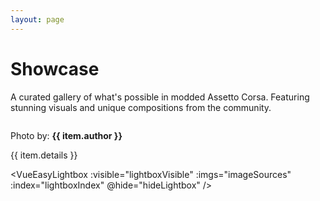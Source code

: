 ```yaml
---
layout: page
---
```


<script setup>
import { ref } from 'vue'
import { withBase } from 'vitepress' // Needed for relative image paths
import VueEasyLightbox from 'vue-easy-lightbox/dist/external-css/vue-easy-lightbox.esm.min.js'
import 'vue-easy-lightbox/dist/external-css/vue-easy-lightbox.css'
import { items } from './data.ts'

// Create an array of just the image URLs for the lightbox component
const imageSources = items.map(item => withBase(item.src))

// Reactive variables to control the lightbox
const lightboxVisible = ref(false)
const lightboxIndex = ref(0)

// Function to open the lightbox at a specific image index
const showLightbox = (index) => {
  lightboxIndex.value = index
  lightboxVisible.value = true
}

// Function to hide the lightbox
const hideLightbox = () => {
  lightboxVisible.value = false
}
</script>

<div class="section-hero">
  <h1>Showcase</h1>
  <p>A curated gallery of what's possible in modded Assetto Corsa. Featuring stunning visuals and unique compositions from the community.</p>
</div>

<div class="showcase-grid">
  <div v-for="(item, index) in items" :key="item.src" class="showcase-card" @click="showLightbox(index)">
    <img :src="withBase(item.src)" :alt="item.alt" loading="lazy">
    <div class="card-info">
      <p class="photo-by">Photo by: <strong>{{ item.author }}</strong></p>
      <p class="details">{{ item.details }}</p>
    </div>
  </div>
</div>

<VueEasyLightbox
:visible="lightboxVisible"
:imgs="imageSources"
:index="lightboxIndex"
@hide="hideLightbox"
/>
